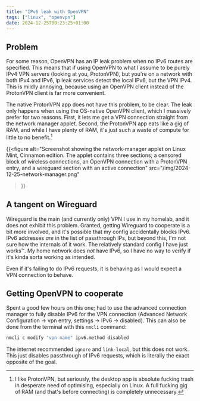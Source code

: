 ```yaml
---
title: "IPv6 leak with OpenVPN"
tags: ["linux", "openvpn"]
date: 2024-12-25T00:23:25+01:00
---
```


## Problem
For some reason, OpenVPN has an IP leak problem when no IPv6 routes are specified. This means that if using OpenVPN to what I assume to be purely IPv4 VPN servers (looking at you, ProtonVPN), but you're on a network with both IPv4 and IPv6, ip leak services detect the local IPv6, but the VPN IPv4. This is mildly annoying, because using an OpenVPN client instead of the ProtonVPN client is far more convenient.

The native ProtonVPN app does not have this problem, to be clear. The leak only happens when using the OS-native OpenVPN client, which I massively prefer for two reasons. First, it lets me get a VPN connection straight from the network manager applet. Second, the ProtonVPN app  eats like a gig of RAM, and while I have plenty of RAM, it's just such a waste of compute for little to no benefit.[^1]

{{<figure
    alt="Screenshot showing the network-manager applet on Linux Mint, Cinnamon edition. The applet contains three sections; a censored block of wireless connections, an OpenVPN connection with a ProtonVPN entry, and a wireguard section with an active connection"
    src="/img/2024-12-25-network-manager.png"
>}}

[^1]: I like ProtonVPN, but seriously, the desktop app is absolute fucking trash in desperate need of optimising, especially on Linux. A full fucking gig of RAM (and that's before connecting) is completely unnecessary.


## A tangent on Wireguard

Wireguard is the main (and currently only) VPN I use in my homelab, and it does not exhibit this problem. Granted, getting Wireguard to cooperate is a bit more involved, and it's possible that my config accidentally blocks IPv6. IPv6 addresses _are_ in the list of passthrough IPs, but beyond this, I'm not sure how the internals of it work. The relatively standard config I have just works:tm:. My home network does _not_ have IPv6, so I have no way to verify if it's kinda sorta working as intended.

Even if it's failing to do IPv6 requests, it is behaving as I would expect a VPN connection to behave.

## Getting OpenVPN to cooperate

Spent a good few hours on this one; had to use the advanced connection manager to fully disable IPv6 for the VPN connection (Advanced Network Configuration -> vpn entry, settings -> IPv6 -> disabled). This can also be done from the terminal with this `nmcli` command:
```bash
nmcli c modify "vpn name" ipv6.method disabled
```

The internet recommended `ignore` and `link-local`, but this does not work. This just disables passthrough of IPv6 requests, which is literally the exact opposite of the goal.
